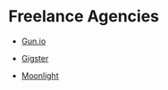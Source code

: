 # Freelance Agencies

- [Gun.io](https://gun.io)

- [Gigster](https://gigster.com)

- [Moonlight](https://moonlight)
